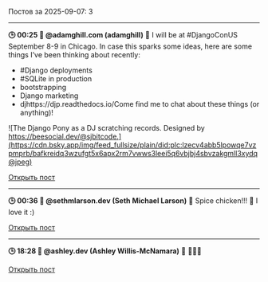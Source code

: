 Постов за 2025-09-07: 3

----
**🕒 00:25 👤 @adamghill.com (adamghill)**
💬 I will be at #DjangoConUS September 8-9 in Chicago. In case this sparks some ideas, here are some things I’ve been thinking about recently:

- #Django deployments
- #SQLite in production
- bootstrapping
- Django marketing
- djhttps://djp.readthedocs.io/Come find me to chat about these things (or anything)!

![The Django Pony as a DJ scratching records. Designed by https://beesocial.dev/@sjbitcode.](https://cdn.bsky.app/img/feed_fullsize/plain/did:plc:lzecv4abb5lpowqe7vzpmprb/bafkreidq3wzufgt5x6apx2rm7vwws3leei5q6vbjbj4sbvzakgmll3xydq@jpeg)

[Открыть пост](https://bsky.app/profile/adamghill.com/post/3ly7gig4u5c2s)

----
**🕒 00:36 👤 @sethmlarson.dev (Seth Michael Larson)**
💬 Spice chicken!!! 🐓 I love it :)

[Открыть пост](https://bsky.app/profile/sethmlarson.dev/post/3ly7h2pivwc2i)

----
**🕒 18:28 👤 @ashley.dev (Ashley Willis-McNamara)**
💬 👏👏👏

[Открыть пост](https://bsky.app/profile/ashley.dev/post/3lybcxts3gk22)

